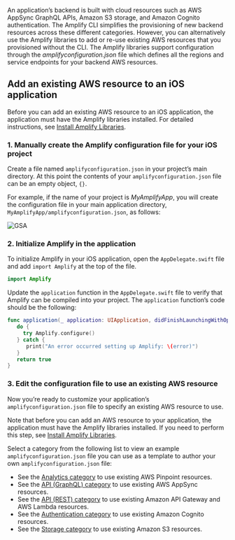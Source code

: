 An application’s backend is built with cloud resources such as AWS AppSync GraphQL APIs, Amazon S3 storage, and Amazon Cognito authentication. The Amplify CLI simplifies the provisioning of new backend resources across these different categories. However, you can alternatively use the Amplify libraries to add or re-use existing AWS resources that you provisioned without the CLI. The Amplify libraries support configuration through the *amplifyconfiguration.json* file which defines all the regions and service endpoints for your backend AWS resources.  

## Add an existing AWS resource to an iOS application 

Before you can add an existing AWS resource to an iOS application, the application must have the Amplify libraries installed. For detailed instructions, see [Install Amplify Libraries](~/lib/project-setup/create-application.md#n2-install-amplify-libraries). 

### 1. Manually create the Amplify configuration file for your iOS project

Create a file named `amplifyconfiguration.json` in your project’s main directory. At this point the contents of your `amplifyconfiguration.json` file can be an empty object, `{}`.

For example, if the name of your project is *MyAmplifyApp*, you will create the configuration file in your main application directory, `MyAmplifyApp/amplifyconfiguration.json`, as follows:

![GSA](~/images/project-setup/1_useExistingResources.png)

### 2. Initialize Amplify in the application

To initialize Amplify in your iOS application, open the `AppDelegate.swift` file and add `import Amplify` at the top of the file.
```swift
import Amplify
```

Update the `application` function in the `AppDelegate.swift` file to verify that Amplify can be compiled into your project. The `application` function’s code should be the following:

```swift
func application(_ application: UIApplication, didFinishLaunchingWithOptions launchOptions: [UIApplication.LaunchOptionsKey: Any]?) -> Bool {
   do {
     try Amplify.configure()
   } catch {
      print("An error occurred setting up Amplify: \(error)")
   }
   return true
}
```
### 3. Edit the configuration file to use an existing AWS resource

Now you’re ready to customize your application’s `amplifyconfiguration.json` file to specify an existing AWS resource to use. 

Note that before you can add an AWS resource to your application, the application must have the Amplify libraries installed. If you need to perform this step, see [Install Amplify Libraries](~/lib/project-setup/create-application.md#n2-install-amplify-libraries). 

Select a category from the following list to view an example `amplifyconfiguration.json` file you can use as a template to author your own `amplifyconfiguration.json` file:

* See the [Analytics category](~/lib/analytics/existing-resources.md) to use existing AWS Pinpoint resources.
* See the [API (GraphQL) category](~/lib/graphqlapi/existing-resources.md) to use existing AWS AppSync resources.
* See the [API (REST) category](~/lib/restapi/existing-resources.md) to use existing Amazon API Gateway and AWS Lambda resources.
* See the [Authentication category](~/lib/auth/existing-resources.md) to use existing Amazon Cognito resources.
* See the [Storage category](~/lib/storage/existing-resources.md) to use existing Amazon S3 resources.



